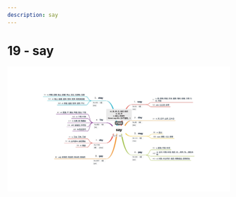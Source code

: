 ```yaml
---
description: say
---
```


# 19 - say



![Image text](https://raw.githubusercontent.com/rulinma/ai-word/master/images/19-say.jpg)


